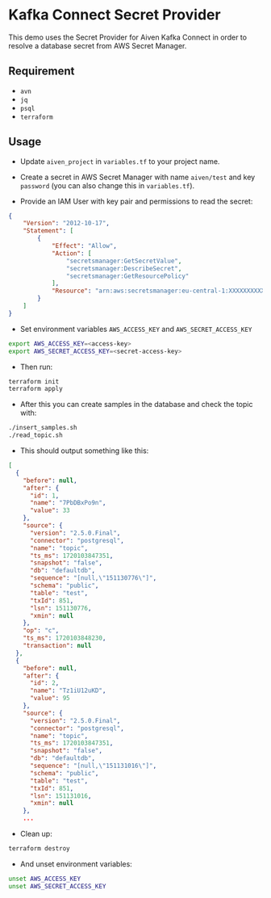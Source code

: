 # Kafka Connect Secret Provider

This demo uses the Secret Provider for Aiven Kafka Connect in order to resolve a database secret from AWS Secret Manager.

## Requirement

- `avn`
- `jq`
- `psql`
- `terraform`

## Usage

- Update `aiven_project` in `variables.tf` to your project name.

- Create a secret in AWS Secret Manager with name `aiven/test` and key `password` (you can also change this in `variables.tf`).

- Provide an IAM User with key pair and permissions to read the secret:
```json
{
    "Version": "2012-10-17",
    "Statement": [
        {
            "Effect": "Allow",
            "Action": [
                "secretsmanager:GetSecretValue",
                "secretsmanager:DescribeSecret",
                "secretsmanager:GetResourcePolicy"
            ],
            "Resource": "arn:aws:secretsmanager:eu-central-1:XXXXXXXXXX:secret:test/aiven-XXXX"
        }
    ]
}
```

- Set environment variables `AWS_ACCESS_KEY` and `AWS_SECRET_ACCESS_KEY`

```bash
export AWS_ACCESS_KEY=<access-key>
export AWS_SECRET_ACCESS_KEY=<secret-access-key>
```

- Then run:
```bash
terraform init
terraform apply
```

- After this you can create samples in the database and check the topic with:
```bash
./insert_samples.sh
./read_topic.sh
```

- This should output something like this:
```json
[
  {
    "before": null,
    "after": {
      "id": 1,
      "name": "7PbDBxPo9n",
      "value": 33
    },
    "source": {
      "version": "2.5.0.Final",
      "connector": "postgresql",
      "name": "topic",
      "ts_ms": 1720103847351,
      "snapshot": "false",
      "db": "defaultdb",
      "sequence": "[null,\"151130776\"]",
      "schema": "public",
      "table": "test",
      "txId": 851,
      "lsn": 151130776,
      "xmin": null
    },
    "op": "c",
    "ts_ms": 1720103848230,
    "transaction": null
  },
  {
    "before": null,
    "after": {
      "id": 2,
      "name": "Tz1iU12uKD",
      "value": 95
    },
    "source": {
      "version": "2.5.0.Final",
      "connector": "postgresql",
      "name": "topic",
      "ts_ms": 1720103847351,
      "snapshot": "false",
      "db": "defaultdb",
      "sequence": "[null,\"151131016\"]",
      "schema": "public",
      "table": "test",
      "txId": 851,
      "lsn": 151131016,
      "xmin": null
    },
    ...
```

- Clean up:
```bash
terraform destroy
```

- And unset environment variables:
```bash
unset AWS_ACCESS_KEY
unset AWS_SECRET_ACCESS_KEY
```
